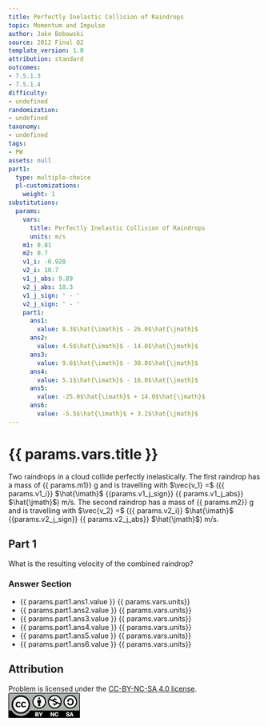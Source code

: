 ```yaml
---
title: Perfectly Inelastic Collision of Raindrops
topic: Momentum and Impulse
author: Jake Bobowski
source: 2012 Final Q2
template_version: 1.0
attribution: standard
outcomes:
- 7.5.1.3
- 7.5.1.4
difficulty:
- undefined
randomization:
- undefined
taxonomy:
- undefined
tags:
- PW
assets: null
part1:
  type: multiple-choice
  pl-customizations:
    weight: 1
substitutions:
  params:
    vars:
      title: Perfectly Inelastic Collision of Raindrops
      units: m/s
    m1: 0.81
    m2: 0.7
    v1_i: -0.928
    v2_i: 10.7
    v1_j_abs: 9.89
    v2_j_abs: 18.3
    v1_j_sign: ' - '
    v2_j_sign: ' - '
    part1:
      ans1:
        value: 8.3$\hat{\imath}$ - 26.0$\hat{\jmath}$
      ans2:
        value: 4.5$\hat{\imath}$ - 14.0$\hat{\jmath}$
      ans3:
        value: 9.6$\hat{\imath}$ - 30.0$\hat{\jmath}$
      ans4:
        value: 5.1$\hat{\imath}$ - 16.0$\hat{\jmath}$
      ans5:
        value: -25.0$\hat{\imath}$ + 14.0$\hat{\jmath}$
      ans6:
        value: -5.5$\hat{\imath}$ + 3.2$\hat{\jmath}$
---
```

# {{ params.vars.title }}
Two raindrops in a cloud collide perfectly inelastically. The first raindrop has a mass of {{ params.m1}} g and is travelling with $\vec{v_1} =$ ({{ params.v1_i}} $\hat{\imath}$ {{params.v1_j_sign}} {{ params.v1_j_abs}} $\hat{\jmath}$) m/s.
The second raindrop has a mass of {{ params.m2}} g and is travelling with $\vec{v_2} =$ ({{ params.v2_i}} $\hat{\imath}$ {{params.v2_j_sign}} {{ params.v2_j_abs}} $\hat{\jmath}$) m/s.

## Part 1

What is the resulting velocity of the combined raindrop?

### Answer Section

- {{ params.part1.ans1.value }} {{ params.vars.units}}
- {{ params.part1.ans2.value }} {{ params.vars.units}}
- {{ params.part1.ans3.value }} {{ params.vars.units}}
- {{ params.part1.ans4.value }} {{ params.vars.units}}
- {{ params.part1.ans5.value }} {{ params.vars.units}}
- {{ params.part1.ans6.value }} {{ params.vars.units}}

## Attribution

Problem is licensed under the [CC-BY-NC-SA 4.0 license](https://creativecommons.org/licenses/by-nc-sa/4.0/).<br> ![The Creative Commons 4.0 license requiring attribution-BY, non-commercial-NC, and share-alike-SA license.](https://raw.githubusercontent.com/firasm/bits/master/by-nc-sa.png)